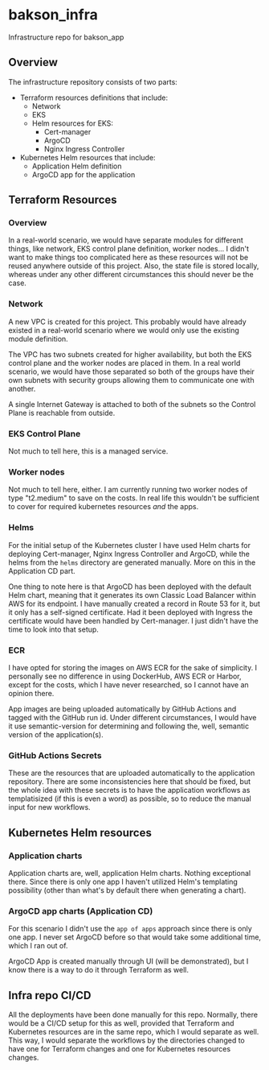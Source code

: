 
# bakson_infra
Infrastructure repo for bakson_app

## Overview

The infrastructure repository consists of two parts:

- Terraform resources definitions that include:
  - Network
  - EKS
  - Helm resources for EKS:
    - Cert-manager
    - ArgoCD
    - Nginx Ingress Controller
- Kubernetes Helm resources that include:
  - Application Helm definition
  - ArgoCD app for the application

## Terraform Resources

### Overview

In a real-world scenario, we would have separate modules for different things, like network, EKS control plane definition, worker nodes...
I didn't want to make things too complicated here as these resources will not be reused anywhere outside of this project.
Also, the state file is stored locally, whereas under any other different circumstances this should never be the case.

### Network

A new VPC is created for this project. This probably would have already existed in a real-world scenario where we would only use the existing module definition.

The VPC has two subnets created for higher availability, but both the EKS control plane and the worker nodes are placed in them. In a real world scenario, we would have those separated so both of the groups have their own subnets with security groups allowing them to communicate one with another.

A single Internet Gateway is attached to both of the subnets so the Control Plane is reachable from outside.

### EKS Control Plane

Not much to tell here, this is a managed service.

### Worker nodes

Not much to tell here, either. I am currently running two worker nodes of type "t2.medium" to save on the costs. In real life this wouldn't be sufficient to cover for required kubernetes resources *and* the apps.

### Helms

For the initial setup of the Kubernetes cluster I have used Helm charts for deploying Cert-manager, Nginx Ingress Controller and ArgoCD, while the helms from the `helms` directory are generated manually.
More on this in the Application CD part.

One thing to note here is that ArgoCD has been deployed with the default Helm chart, meaning that it generates its own Classic Load Balancer within AWS for its endpoint. I have manually created a record in Route 53 for it, but it only has a self-signed certificate. Had it been deployed with Ingress the certificate would have been handled by Cert-manager. I just didn't have the time to look into that setup.

### ECR

I have opted for storing the images on AWS ECR for the sake of simplicity. I personally see no difference in using DockerHub, AWS ECR or Harbor, except for the costs, which I have never researched, so I cannot have an opinion there.

App images are being uploaded automatically by GitHub Actions and tagged with the GitHub run id. Under different circumstances, I would have it use semantic-version for determining and following the, well, semantic version of the application(s).

### GitHub Actions Secrets

These are the resources that are uploaded automatically to the application repository. There are some inconsistencies here that should be fixed, but the whole idea with these secrets is to have the application workflows as templatisized (if this is even a word) as possible, so to reduce the manual input for new workflows.

## Kubernetes Helm resources

### Application charts

Application charts are, well, application Helm charts. Nothing exceptional there. Since there is only one app I haven't utilized Helm's templating possibility (other than what's by default there when generating a chart).

### ArgoCD app charts (Application CD)

For this scenario I didn't use the `app of apps` approach since there is only one app. I never set ArgoCD before so that would take some additional time, which I ran out of.

ArgoCD App is created manually through UI (will be demonstrated), but I know there is a way to do it through Terraform as well.

## Infra repo CI/CD

All the deployments have been done manually for this repo. Normally, there would be a CI/CD setup for this as well, provided that Terraform and Kubernetes resources are in the same repo, which I would separate as well. This way, I would separate the workflows by the directories changed to have one for Terraform changes and one for Kubernetes resources changes.
